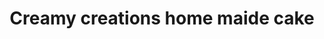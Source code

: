 ---
title: "Creamy creations home maide cake"
url: /kollam/creamy-creations-home-maide-cake/
shop: Bäckerei
---